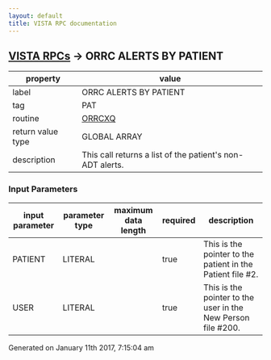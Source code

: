 ```yaml
---
layout: default
title: VISTA RPC documentation
---
```




## [VISTA RPCs](TableOfContent.md) &#8594; ORRC ALERTS BY PATIENT 

 property | value 
--- | --- 
 label | ORRC ALERTS BY PATIENT
 tag | PAT
 routine | [ORRCXQ](http://code.osehra.org/dox/Routine_ORRCXQ_source.html)
 return value type | GLOBAL ARRAY
 description | This call returns a list of the patient's non-ADT alerts.

### Input Parameters

| input parameter | parameter type | maximum data length | required | description | 
| --- | --- | --- | --- | --- | 
| PATIENT | LITERAL |  | true | This is the pointer to the patient in the Patient file #2. | 
| USER | LITERAL |  | true | This is the pointer to the user in the New Person file #200. | 




 Generated on January 11th 2017, 7:15:04 am